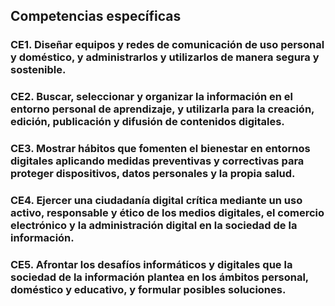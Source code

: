 ## Competencias específicas

### CE1. Diseñar equipos y redes de comunicación de uso personal y doméstico, y administrarlos y utilizarlos de manera segura y sostenible.

### CE2. Buscar, seleccionar y organizar la información en el entorno personal de aprendizaje, y utilizarla para la creación, edición, publicación y difusión de contenidos digitales.

### CE3. Mostrar hábitos que fomenten el bienestar en entornos digitales aplicando medidas preventivas y correctivas para proteger dispositivos, datos personales y la propia salud.

### CE4. Ejercer una ciudadanía digital crítica mediante un uso activo, responsable y ético de los medios digitales, el comercio electrónico y la administración digital en la sociedad de la información.

### CE5. Afrontar los desafíos informáticos y digitales que la sociedad de la información plantea en los ámbitos personal, doméstico y educativo, y formular posibles soluciones.

